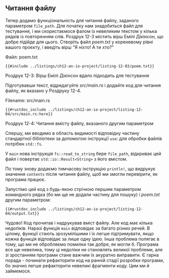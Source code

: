 ## Читання файлу

Тепер додамо функціональність для читання файлу, заданого параметром `file_path`. Для початку нам знадобиться файл для тестування, і ми скористаємося фалом із невеликим текстом у кілька рядків із повторенням слів. Роздрук 12-3 містить вірш Емілі Дікінсон, що добре підійде для цього. Створіть файл *poem.txt* у кореневому рівні вашого проєкту, і введіть вірш "Я ніхто! А ти хто?"

<span class="filename">Файл: poem.txt</span>

```text
{{#include ../listings/ch12-an-io-project/listing-12-03/poem.txt}}
```

<span class="caption">Роздрук 12-3: Вірш Емілі Дікінсон вдало підходить для тестування</span>

Підготувавши текст, відредагуйте *src/main.rs* і додайте код для читання файлу, як вказано у Роздруку 12-4.

<span class="filename">Filename: src/main.rs</span>

```rust,should_panic,noplayground
{{#rustdoc_include ../listings/ch12-an-io-project/listing-12-04/src/main.rs:here}}
```

<span class="caption">Роздрук 12-4: Читання вмісту файлу,  вказаного другим параметром</span>

Спершу, ми вводимо в область видимості відповідну частину стандартної бібліотеки за допомогою інструкції `use`: для обробки файлів потрібен `std::fs`.

У `main` нова інструкція `fs::read_to_string` бере `file_path`, відкриває цей файл і повертає `std::io::Result<String>` з його вмістом.

По тому знову додаємо тимчасову інструкцію `println!`, що видрукує значення `contents` після читання файлу, щоб ми змогли перевірити, як програма працює.

Запустімо цей код з будь-якою стрічкою першим параметром командного рядка (бо ми ще не додали частину для пошуку) і *poem.txt* другим параметром:

```console
{{#rustdoc_include ../listings/ch12-an-io-project/listing-12-04/output.txt}}
```

Чудово! Код прочитав і надрукував вміст файлу. Але код має кілька недоліків. Наразі функція `main` відповідає за багато різних речей. В цілому, функції стають зрозумілішими і їх легше підтримувати, якщо кожна функція відповідає за лише одну ідею. Інша проблема полягає в тому, що ми не обробляємо помилки так добре, як могли б. Програма все ще невелика, тому ці недоліки не становлять великої проблеми, але зі зростанням програми стане важчим їх акуратно виправити. Є гарна порада - починати рефакторити код на ранній стадії розробки програми, бо значно легше рефакторити невеликі фрагменти коду.  Цим ми й займемося.